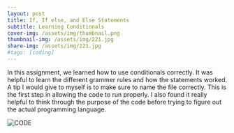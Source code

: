 ```yaml
---
layout: post
title: If, If else, and Else Statements
subtitle: Learning Conditionals
cover-img: /assets/img/thumbnail.png
thumbnail-img: /assets/img/221.jpg
share-img: /assets/img/221.jpg
#tags: [coding]
---
```


In this assignment, we learned how to use conditionals correctly. It was helpful to learn the different grammer rules and how the statements worked. A tip I would give to myself is to make sure to name the file correctly. This is the first step in allowing the code to run properly. I also found it really helpful to think through the purpose of the code before trying to figure out the actual programming language.

![CODE](https://victoriakimm.github.io/assets/img/221.jpg)

